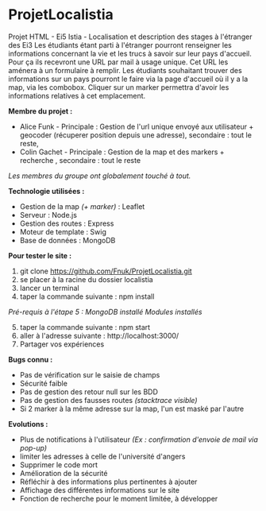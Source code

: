 # ProjetLocalistia
Projet HTML - Ei5 Istia - Localisation et description des stages à l'étranger des Ei3
Les étudiants étant parti à l'étranger pourront renseigner les informations concernant la vie et les trucs à savoir sur leur pays d'accueil. Pour ça ils recevront une URL par mail à usage unique. Cet URL les aménera à un formulaire à remplir.
Les étudiants souhaitant trouver des informations sur un pays pourront le faire via la page d'accueil où il y a la map, via les combobox.
Cliquer sur un marker permettra d'avoir les informations relatives à cet emplacement.

**Membre du projet :**
* Alice Funk - Principale : Gestion de l'url unique envoyé aux utilisateur + geocoder (récuperer position depuis une adresse), secondaire : tout le reste, 
* Colin Gachet - Principale : Gestion de la map et des markers + recherche , secondaire : tout le reste

*Les membres du groupe ont globalement touché à tout.*

**Technologie utilisées :**
* Gestion de la map *(+ marker)* : Leaflet
* Serveur : Node.js 
* Gestion des routes : Express 
* Moteur de template : Swig 
* Base de données : MongoDB 


**Pour tester le site :**
1. git clone https://github.com/Fnuk/ProjetLocalistia.git
2. se placer à la racine du dossier localistia
3. lancer un terminal
4. taper la commande suivante : npm install 

*Pré-requis à l'étape 5 :
MongoDB installé 
Modules installés*

5. taper la commande suivante : npm start 
6. aller à l'adresse suivante : http://localhost:3000/
7. Partager vos expériences

**Bugs connu :**
* Pas de vérification sur le saisie de champs
* Sécurité faible
* Pas de gestion des retour null sur les BDD 
* Pas de gestion des fausses routes *(stacktrace visible)*
* Si 2 marker à la même adresse sur la map, l'un est maské par l'autre

**Evolutions :**
* Plus de notifications à l'utilisateur *(Ex : confirmation d'envoie de mail via pop-up)*
* limiter les adresses à celle de l'université d'angers
* Supprimer le code mort
* Amélioration de la sécurité
* Réfléchir à des informations plus pertinentes à ajouter
* Affichage des différentes informations sur le site
* Fonction de recherche pour le moment limitée, à développer
